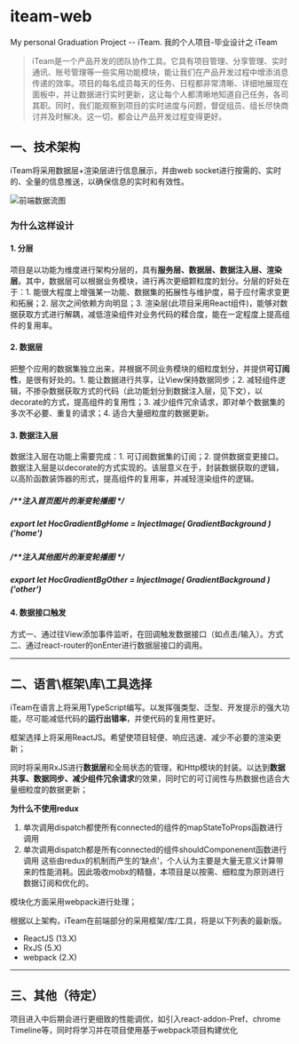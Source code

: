 # iteam-web
My personal Graduation Project -- iTeam. 我的个人项目-毕业设计之 iTeam

> iTeam是一个产品开发的团队协作工具。它具有项目管理、分享管理、实时通讯、账号管理等一些实用功能模块，能让我们在产品开发过程中增添消息传递的效率。项目的每名成员每天的任务、日程都非常清晰、详细地展现在面板中，并让数据进行实时更新，这让每个人都清晰地知道自己任务，各司其职。同时，我们能观察到项目的实时进度与问题，督促组员、组长尽快商讨并及时解决。这一切，都会让产品开发过程变得更好。

## 一、技术架构
iTeam将采用数据层+渲染层进行信息展示，并由web socket进行按需的、实时的、全量的信息推送，以确保信息的实时和有效性。

![前端数据流图](http://images2015.cnblogs.com/blog/896425/201701/896425-20170119233304375-1211886898.png)

### 为什么这样设计
#### 1. 分层
项目是以功能为维度进行架构分层的，具有**服务层、数据层、数据注入层、渲染层**。其中，数据层可以根据业务模块，进行再次更细颗粒度的划分。分层的好处在于：1. 能很大程度上增强某一功能、数据集的拓展性与维护度，易于应付需求变更和拓展；2. 层次之间依赖方向明显；3. 渲染层(此项目采用React组件)，能够对数据获取方式进行解耦，减低渲染组件对业务代码的糅合度，能在一定程度上提高组件的复用率。
#### 2. 数据层
把整个应用的数据集独立出来，并根据不同业务模块的细粒度划分，并提供**可订阅性**，是很有好处的。1. 能让数据进行共享，让View保持数据同步；2. 减轻组件逻辑，不掺杂数据获取方式的代码（此功能划分到数据注入层，见下文），以decorate的方式，提高组件的复用性；3. 减少组件冗余请求，即对单个数据集的多次不必要、重复的请求；4. 适合大量细粒度的数据更新。
#### 3. 数据注入层
数据注入层在功能上需要完成：1. 可订阅数据集的订阅；2. 提供数据变更接口。数据注入层是以decorate的方式实现的。该层意义在于，封装数据获取的逻辑，以高阶函数装饰器的形式，提高组件的复用率，并减轻渲染组件的逻辑。
##### /**注入首页图片的渐变轮播图 */
##### export let HocGradientBgHome = InjectImage( GradientBackground )('home')
##### /**注入其他图片的渐变轮播图 */
##### export let HocGradientBgOther = InjectImage( GradientBackground )('other')
#### 4. 数据接口触发
方式一、通过往View添加事件监听，在回调触发数据接口（如点击/输入）。方式二、通过react-router的onEnter进行数据层接口的调用。
***

## 二、语言\框架\库\工具选择

iTeam在语言上将采用TypeScript编写。以发挥强类型、泛型、开发提示的强大功能，尽可能减低代码的**运行出错率**，并使代码的复用性更好。

框架选择上将采用ReactJS。希望使项目轻便、响应迅速、减少不必要的渲染更新；

同时将采用RxJS进行**数据层**和全局状态的管理，和Http模块的封装。以达到**数据共享、数据同步、减少组件冗余请求**的效果，同时它的可订阅性与热数据也适合大量细粒度的数据更新；

**为什么不使用redux**
1. 单次调用dispatch都使所有connected的组件的mapStateToProps函数进行调用
2. 单次调用dispatch都是所有connected的组件shouldComponenent函数进行调用
这些由redux的机制而产生的‘缺点’，个人认为主要是大量无意义计算带来的性能消耗。因此吸收mobx的精髓，本项目是以按需、细粒度为原则进行数据订阅和优化的。

模块化方面采用webpack进行处理；

根据以上架构，iTeam在前端部分的采用框架/库/工具，将是以下列表的最新版。
* ReactJS (13.X)
* RxJS    (5.X)
* webpack (2.X)

***

## 三、其他（待定）

项目进入中后期会进行更细致的性能调优，如引入react-addon-Pref、chrome Timeline等，同时将学习并在项目使用基于webpack项目构建优化
